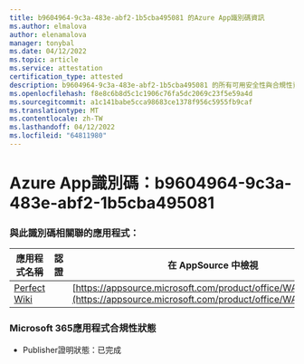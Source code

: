 ```yaml
---
title: b9604964-9c3a-483e-abf2-1b5cba495081 的Azure App識別碼資訊
ms.author: elmalova
author: elenamalova
manager: tonybal
ms.date: 04/12/2022
ms.topic: article
ms.service: attestation
certification_type: attested
description: b9604964-9c3a-483e-abf2-1b5cba495081 的所有可用安全性與合規性資訊。
ms.openlocfilehash: f8e8c6b8d5c1c1906c76fa5dc2069c23f5e59a4d
ms.sourcegitcommit: a1c141babe5cca98683ce1378f956c5955fb9caf
ms.translationtype: MT
ms.contentlocale: zh-TW
ms.lasthandoff: 04/12/2022
ms.locfileid: "64811980"
---
```

# <a name="azure-app-id-b9604964-9c3a-483e-abf2-1b5cba495081"></a>Azure App識別碼：b9604964-9c3a-483e-abf2-1b5cba495081


### <a name="apps-associated-with-this-id"></a>與此識別碼相關聯的應用程式：
| **應用程式名稱** | **認證** | **在 AppSource 中檢視** |
|--------------|---------------|-----------------------|
| [Perfect Wiki](../forward/WA200001679.md) |  | [https://appsource.microsoft.com/product/office/WA200001679](https://appsource.microsoft.com/product/office/WA200001679) |

### <a name="microsoft-365-app-compliance-status"></a>Microsoft 365應用程式合規性狀態
- Publisher證明狀態：已完成
